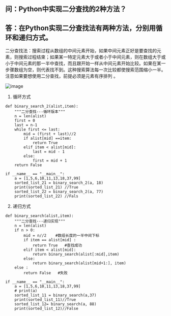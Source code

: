 ## 问：Python中实现二分查找的2种方法？

## 答：在Python实现二分查找法有两种方法，分别用循环和递归方式。

二分查找法：搜索过程从数组的中间元素开始，如果中间元素正好是要查找的元素，则搜索过程结束；如果某一特定元素大于或者小于中间元素，则在数组大于或小于中间元素的那一半中查找，而且跟开始一样从中间元素开始比较。如果在某一步骤数组为空，则代表找不到。这种搜索算法每一次比较都使搜索范围缩小一半。注意如果要想使用二分查找，前提必须是元素有序排列 。

![image](https://mmbiz.qpic.cn/mmbiz_png/IibUVnJ665WoYpaRs0sbroNJkGicS76pS46Hnc0LHV8R6VpJTALoOXGcMdJoEwNm92sJ5BpaLYXm232KEjXF3Oicw/640?wx_fmt=png&tp=webp&wxfrom=5&wx_lazy=1&wx_co=1)

1. 循环方式
```
def binary_search_2(alist,item):
    """二分查找---循环版本"""
    n = len(alist)
    first = 0
    last = n-1
    while first <= last:
        mid = (first + last)//2
        if alist[mid] ==item:
            return True
        elif item < alist[mid]:
            last = mid - 1
        else:
            first = mid + 1
    return False

if __name__ == "__main__":
    a = [1,5,6,10,11,13,18,37,99]
    sorted_list_21 = binary_search_2(a, 18)
    print(sorted_list_21) //True
    sorted_list_22 = binary_search_2(a, 77)
    print(sorted_list_22) //Fals
```

2. 递归方式
```
def binary_search(alist,item):
    """二分查找---递归实现"""
    n = len(alist)
    if n > 0:
        mid = n//2    #数组长度的一半中间下标
        if item == alist[mid] :
            return True   #查找成功
        elif item < alist[mid]:
            return binary_search(alist[:mid],item)
        else:
            return binary_search(alist[mid+1:], item)
    else :
        return False   #失败
        
if __name__ == "__main__":
    a = [1,5,6,10,11,13,18,37,99]
    # print(a)
    sorted_list_11 = binary_search(a,37)
    print(sorted_list_11)//True
    sorted_list_12= binary_search(a, 88)
    print(sorted_list_12)//False
```